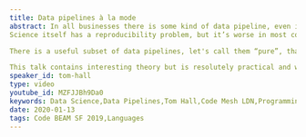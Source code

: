 ```yaml
---
title: Data pipelines à la mode
abstract: In all businesses there is some kind of data pipeline, even if it’s powered by humans working off a shared drive somewhere. Lots of places are better than this. They have workflow systems, ETL pipelines, analytics teams, data scientists etc. But, can they say months later which version of which code running on what data generated insights? Can they be reproduced? What if the algorithms change? Do you go back and re-run everything? 
Science itself has a reproducibility problem, but it’s worse in most companies and mistakes can be expensive.

There is a useful subset of data pipelines, let's call them “pure”, that only depend on the data flowing through them. For pure pipelines we can use techniques from distributed build systems to allow us to know what code was used for each step, not lose any previous results as we improve our algorithms and avoid repeating work that has been done already.

This talk contains interesting theory but is resolutely practical and with concrete examples in several languages and distributed computation frameworks.
speaker_id: tom-hall
type: video
youtube_id: MZFJJBh9Da0
keywords: Data Science,Data Pipelines,Tom Hall,Code Mesh LDN,Programming languages
date: 2020-01-13
tags: Code BEAM SF 2019,Languages
---
```


